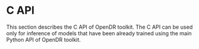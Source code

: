 # C API

This section describes the C API of OpenDR toolkit. 
The C API can be used only for inference of models that have been already trained using the main Python API of OpenDR toolkit.
